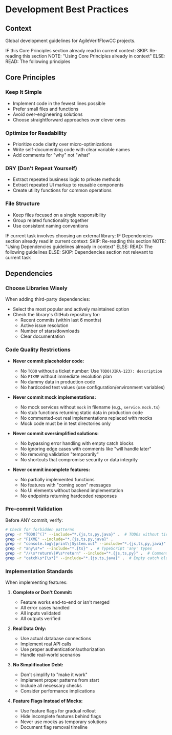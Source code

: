 # Development Best Practices

## Context

Global development guidelines for AgileVerifFlowCC projects.

<conditional-block context-check="core-principles">
IF this Core Principles section already read in current context:
  SKIP: Re-reading this section
  NOTE: "Using Core Principles already in context"
ELSE:
  READ: The following principles

## Core Principles

### Keep It Simple

- Implement code in the fewest lines possible
- Prefer small files and functions
- Avoid over-engineering solutions
- Choose straightforward approaches over clever ones

### Optimize for Readability

- Prioritize code clarity over micro-optimizations
- Write self-documenting code with clear variable names
- Add comments for "why" not "what"

### DRY (Don't Repeat Yourself)

- Extract repeated business logic to private methods
- Extract repeated UI markup to reusable components
- Create utility functions for common operations

### File Structure

- Keep files focused on a single responsibility
- Group related functionality together
- Use consistent naming conventions
  </conditional-block>

<conditional-block context-check="dependencies" task-condition="choosing-external-library">
IF current task involves choosing an external library:
  IF Dependencies section already read in current context:
    SKIP: Re-reading this section
    NOTE: "Using Dependencies guidelines already in context"
  ELSE:
    READ: The following guidelines
ELSE:
  SKIP: Dependencies section not relevant to current task

## Dependencies

### Choose Libraries Wisely

When adding third-party dependencies:

- Select the most popular and actively maintained option
- Check the library's GitHub repository for:
  - Recent commits (within last 6 months)
  - Active issue resolution
  - Number of stars/downloads
  - Clear documentation
    </conditional-block>

### Code Quality Restrictions

- **Never commit placeholder code:**

  - No `TODO` without a ticket number: Use `TODO(JIRA-123): description`
  - No `FIXME` without immediate resolution plan
  - No dummy data in production code
  - No hardcoded test values (use configuration/environment variables)

- **Never commit mock implementations:**

  - No mock services without `mock` in filename (e.g., `service.mock.ts`)
  - No stub functions returning static data in production code
  - No commented-out real implementations replaced with mocks
  - Mock code must be in test directories only

- **Never commit oversimplified solutions:**

  - No bypassing error handling with empty catch blocks
  - No ignoring edge cases with comments like "will handle later"
  - No removing validation "temporarily"
  - No shortcuts that compromise security or data integrity

- **Never commit incomplete features:**

  - No partially implemented functions
  - No features with "coming soon" messages
  - No UI elements without backend implementation
  - No endpoints returning hardcoded responses

### Pre-commit Validation

Before ANY commit, verify:

```bash
# Check for forbidden patterns
grep -r "TODO[^(]" --include="*.{js,ts,py,java}" .  # TODOs without ticket
grep -r "FIXME" --include="*.{js,ts,py,java}" .
grep -r "console.log\|print\|System.out" --include="*.{js,ts,py,java}" .
grep -r "any\s*=" --include="*.{ts}" .  # TypeScript 'any' types
grep -r "//\s*return\|#\s*return" --include="*.{js,ts,py}" .  # Commented returns
grep -r "catch\s*{\s*}" --include="*.{js,ts,java}" .  # Empty catch blocks
```

### Implementation Standards

When implementing features:

1. **Complete or Don't Commit:**

   - Feature works end-to-end or isn't merged
   - All error cases handled
   - All inputs validated
   - All outputs verified

1. **Real Data Only:**

   - Use actual database connections
   - Implement real API calls
   - Use proper authentication/authorization
   - Handle real-world scenarios

1. **No Simplification Debt:**

   - Don't simplify to "make it work"
   - Implement proper patterns from start
   - Include all necessary checks
   - Consider performance implications

1. **Feature Flags Instead of Mocks:**

   - Use feature flags for gradual rollout
   - Hide incomplete features behind flags
   - Never use mocks as temporary solutions
   - Document flag removal timeline

</conditional-block>
